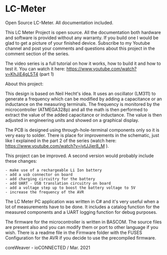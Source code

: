 # LC-Meter
Open Source LC-Meter. All documentation included.




This LC Meter Project is open source. All the documentation both hardware and software is provided without any warranty.
If you build one I would be glad to get a picture of your finished device. 
Subscribe to my Youtube channel and post your comments and questions about this project in the comment section of the series.

The video series is a full tutorial on how it works, how to build it and how to test it.
You can watch it here: https://www.youtube.com/watch?v=KhJiE4gL5T4   (part 1)


About this project:

This design is based on Neil Hecht's idea. It uses an oscillator (LM311) to generate a frequency which can be modified by adding a capacitance or an inductance on the measuring terminals. The frequency is monitored by the microcontroller (ATMEGA328p) and all the math is then performed to extract the value of the added capacitance or inductance.
The value is then adjusted in engineering units and showed on a graphical display.

The PCB is designed using through-hole-terminal components only so it is very easy to solder. There is place for improvements in the schematic, just like I explained in the part 2 of the series (watch here: https://www.youtube.com/watch?v=jytJJjer8_M ).


This project can be improved. A second version would probably include these changes: 

	- make use of a rechargeable Li Ion battery
	- add a usb connector on board 
	- add charging circuitry for the battery
	- add UART - USB translation circuitry on board
	- add a voltage step up to boost the battery voltage to 5V
	- increase the frequency of the AVR

The LC Meter PC application was written in C# and it's very useful when a lot of measurements have to be done. It includes a catalog function for the measured components and a UART logging function for debug purposes.

The firmware for the microcontroller is written in BASCOM. The source files are present also and you can modify them or port to other language if you wish. There is a readme file in the Firmware folder with the FUSES Configuration for the AVR if you decide to use the precompiled firmware.






coreWeaver - ioCONNECTED / Mar. 2021
